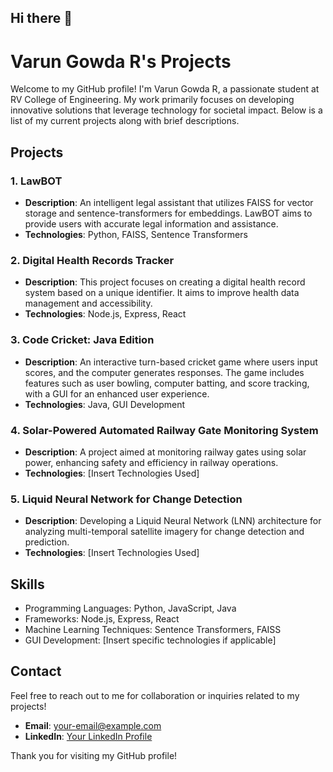 ## Hi there 👋
# Varun Gowda R's Projects

Welcome to my GitHub profile! I'm Varun Gowda R, a passionate student at RV College of Engineering. My work primarily focuses on developing innovative solutions that leverage technology for societal impact. Below is a list of my current projects along with brief descriptions.

## Projects

### 1. LawBOT
- **Description**: An intelligent legal assistant that utilizes FAISS for vector storage and sentence-transformers for embeddings. LawBOT aims to provide users with accurate legal information and assistance.
- **Technologies**: Python, FAISS, Sentence Transformers

### 2. Digital Health Records Tracker
- **Description**: This project focuses on creating a digital health record system based on a unique identifier. It aims to improve health data management and accessibility.
- **Technologies**: Node.js, Express, React

### 3. Code Cricket: Java Edition
- **Description**: An interactive turn-based cricket game where users input scores, and the computer generates responses. The game includes features such as user bowling, computer batting, and score tracking, with a GUI for an enhanced user experience.
- **Technologies**: Java, GUI Development

### 4. Solar-Powered Automated Railway Gate Monitoring System
- **Description**: A project aimed at monitoring railway gates using solar power, enhancing safety and efficiency in railway operations.
- **Technologies**: [Insert Technologies Used]

### 5. Liquid Neural Network for Change Detection
- **Description**: Developing a Liquid Neural Network (LNN) architecture for analyzing multi-temporal satellite imagery for change detection and prediction.
- **Technologies**: [Insert Technologies Used]

## Skills
- Programming Languages: Python, JavaScript, Java
- Frameworks: Node.js, Express, React
- Machine Learning Techniques: Sentence Transformers, FAISS
- GUI Development: [Insert specific technologies if applicable]

## Contact
Feel free to reach out to me for collaboration or inquiries related to my projects!

- **Email**: [your-email@example.com](mailto:your-email@example.com)
- **LinkedIn**: [Your LinkedIn Profile](https://www.linkedin.com/in/your-profile)

Thank you for visiting my GitHub profile!

<!--
**GowdaVarun/GowdaVarun** is a ✨ _special_ ✨ repository because its `README.md` (this file) appears on your GitHub profile.

Here are some ideas to get you started:

- 🔭 I’m currently working on ...
- 🌱 I’m currently learning ...
- 👯 I’m looking to collaborate on ...
- 🤔 I’m looking for help with ...
- 💬 Ask me about ...
- 📫 How to reach me: ...
- 😄 Pronouns: ...
- ⚡ Fun fact: ...
-->
